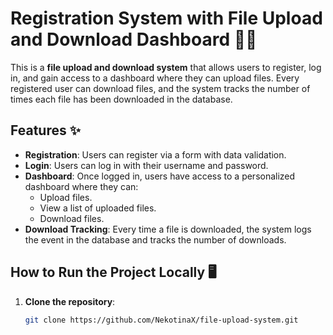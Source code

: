 # Registration System with File Upload and Download Dashboard 📂🚀

This is a **file upload and download system** that allows users to register, log in, and gain access to a dashboard where they can upload files. Every registered user can download files, and the system tracks the number of times each file has been downloaded in the database.

## Features ✨

- **Registration**: Users can register via a form with data validation.
- **Login**: Users can log in with their username and password.
- **Dashboard**: Once logged in, users have access to a personalized dashboard where they can:
  - Upload files.
  - View a list of uploaded files.
  - Download files.
- **Download Tracking**: Every time a file is downloaded, the system logs the event in the database and tracks the number of downloads.

## How to Run the Project Locally 🖥️

1. **Clone the repository**:
   ```bash
   git clone https://github.com/NekotinaX/file-upload-system.git
